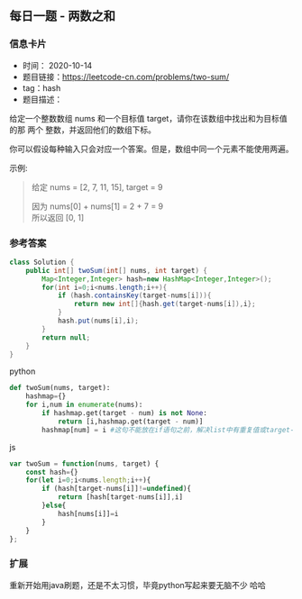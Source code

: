 ## 每日一题 - 两数之和
### 信息卡片 

- 时间： 2020-10-14
- 题目链接：https://leetcode-cn.com/problems/two-sum/
- tag：hash
- 题目描述：

给定一个整数数组 nums 和一个目标值 target，请你在该数组中找出和为目标值的那 两个 整数，并返回他们的数组下标。

你可以假设每种输入只会对应一个答案。但是，数组中同一个元素不能使用两遍。

 

示例:

>给定 nums = [2, 7, 11, 15], target = 9
>
>因为 nums[0] + nums[1] = 2 + 7 = 9  
>所以返回 [0, 1]




### 参考答案

```java
class Solution {
    public int[] twoSum(int[] nums, int target) {
        Map<Integer,Integer> hash=new HashMap<Integer,Integer>();
        for(int i=0;i<nums.length;i++){
            if (hash.containsKey(target-nums[i])){
                return new int[]{hash.get(target-nums[i]),i};
            }
            hash.put(nums[i],i);
        }
        return null;
    }
}

```
python
```python
def twoSum(nums, target):
    hashmap={}
    for i,num in enumerate(nums):
        if hashmap.get(target - num) is not None:
            return [i,hashmap.get(target - num)]
        hashmap[num] = i #这句不能放在if语句之前，解决list中有重复值或target-num=num的情况
```
js
```js
var twoSum = function(nums, target) {
    const hash={}
    for(let i=0;i<nums.length;i++){
        if (hash[target-nums[i]]!=undefined){
            return [hash[target-nums[i]],i]
        }else{
            hash[nums[i]]=i
        }
    }
};
```
### 扩展
重新开始用java刷题，还是不太习惯，毕竟python写起来要无脑不少 哈哈